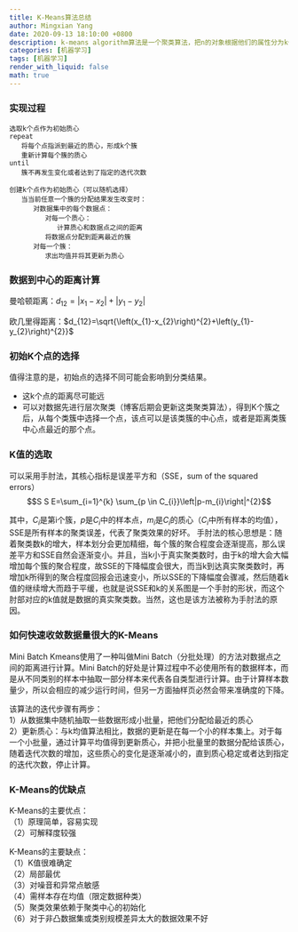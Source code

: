 ```yaml
---
title: K-Means算法总结
author: Mingxian Yang
date: 2020-09-13 18:10:00 +0800
description: k-means algorithm算法是一个聚类算法，把n的对象根据他们的属性分为k个分割(k < n)。它与处理混合正态分布的最大期望算法很相似，因为他们都试图找到数据中自然聚类的中心。它假设对象属性来自于空间向量，并且目标是使各个群组内部的均方误差总和最小。
categories: [机器学习]
tags: [机器学习]
render_with_liquid: false
math: true
---
```




### 实现过程
```
选取k个点作为初始质心
repeat
   将每个点指派到最近的质心，形成k个簇
   重新计算每个簇的质心
until
   簇不再发生变化或者达到了指定的迭代次数
```


```
创建k个点作为初始质心（可以随机选择）
   当当前任意一个簇的分配结果发生改变时：
      对数据集中的每个数据点：
         对每一个质心：
            计算质心和数据点之间的距离
         将数据点分配到距离最近的簇
      对每一个簇：
         求出均值并将其更新为质心
```

### 数据到中心的距离计算
曼哈顿距离：$d_{12}=\left|x_{1}-x_{2}\right|+\left|y_{1}-y_{2}\right|$  

欧几里得距离：$d_{12}=\sqrt{\left(x_{1}-x_{2}\right)^{2}+\left(y_{1}-y_{2}\right)^{2}}$  

### 初始K个点的选择
值得注意的是，初始点的选择不同可能会影响到分类结果。  
- 这k个点的距离尽可能远
- 可以对数据先进行层次聚类（博客后期会更新这类聚类算法），得到K个簇之后，从每个类簇中选择一个点，该点可以是该类簇的中心点，或者是距离类簇中心点最近的那个点。
  
### K值的选取
可以采用手肘法，其核心指标是误差平方和（SSE，sum of the squared errors）  
$$S S E=\sum_{i=1}^{k} \sum_{p \in C_{i}}\left|p-m_{i}\right|^{2}$$ 

其中，$C_{i}$是第i个簇，$p$是$C_{i}$中的样本点，$m_i$是$C_{i}$的质心（$C_{i}$中所有样本的均值），SSE是所有样本的聚类误差，代表了聚类效果的好坏。
手肘法的核心思想是：随着聚类数k的增大，样本划分会更加精细，每个簇的聚合程度会逐渐提高，那么误差平方和SSE自然会逐渐变小。并且，当k小于真实聚类数时，由于k的增大会大幅增加每个簇的聚合程度，故SSE的下降幅度会很大，而当k到达真实聚类数时，再增加k所得到的聚合程度回报会迅速变小，所以SSE的下降幅度会骤减，然后随着k值的继续增大而趋于平缓，也就是说SSE和k的关系图是一个手肘的形状，而这个肘部对应的k值就是数据的真实聚类数。当然，这也是该方法被称为手肘法的原因。

### 如何快速收敛数据量很大的K-Means
Mini Batch Kmeans使用了一种叫做Mini Batch（分批处理）的方法对数据点之间的距离进行计算。Mini Batch的好处是计算过程中不必使用所有的数据样本，而是从不同类别的样本中抽取一部分样本来代表各自类型进行计算。由于计算样本数量少，所以会相应的减少运行时间，但另一方面抽样页必然会带来准确度的下降。  

该算法的迭代步骤有两步：  
1）从数据集中随机抽取一些数据形成小批量，把他们分配给最近的质心  
2）更新质心：与k均值算法相比，数据的更新是在每一个小的样本集上。对于每一个小批量，通过计算平均值得到更新质心，并把小批量里的数据分配给该质心，随着迭代次数的增加，这些质心的变化是逐渐减小的，直到质心稳定或者达到指定的迭代次数，停止计算。

### K-Means的优缺点
K-Means的主要优点：  
（1）原理简单，容易实现  
（2）可解释度较强  

K-Means的主要缺点：  
（1）K值很难确定  
（2）局部最优  
（3）对噪音和异常点敏感  
（4）需样本存在均值（限定数据种类）  
（5）聚类效果依赖于聚类中心的初始化  
（6）对于非凸数据集或类别规模差异太大的数据效果不好  
